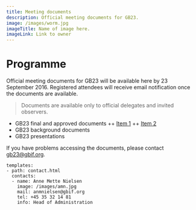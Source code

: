 ```yaml
---
title: Meeting documents
description: Official meeting documents for GB23. 
image: /images/worm.jpg
imageTitle: Name of image here.
imageLink: Link to owner
---
```


# Programme

Official meeting documents for GB23 will be available here by 23 September 2016. Registered attendees will receive email notification once the documents are available. 

> Documents are available only to official delegates and invited observers. 

+ GB23 final and approved documents
++ [Item 1](http://#)
++ [Item 2](http://#)
+ GB23 background documents
+ GB23 presentations

If you have problems accessing the documents, please contact [gb23@gbif.org](mailto:gb23@gbif.org). 


```styledYaml
templates:
- path: contact.html
  contacts:
  - name: Anne Mette Nielsen
    image: /images/amn.jpg
    mail: anmnielsen@gbif.org
    tel: +45 35 32 14 81
    info: Head of Administration
```